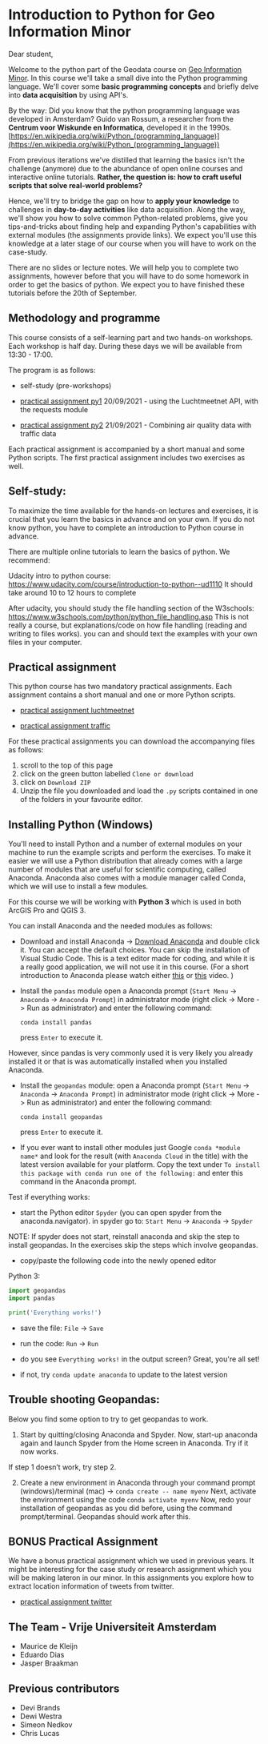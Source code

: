 # Introduction to Python for Geo Information Minor

Dear student,

Welcome to the python part of the Geodata course on [Geo Information Minor](http://www.nationalegiminor.nl). In this course we'll take a small dive into the Python programming language. We'll cover some **basic programming concepts** and briefly delve into **data acquisition** by using API's.

By the way: Did you know that the python programming language was developed in Amsterdam? Guido van Rossum, a researcher from the **Centrum voor Wiskunde en Informatica**, developed it in the 1990s. [https://en.wikipedia.org/wiki/Python_(programming_language)](https://en.wikipedia.org/wiki/Python_(programming_language))

From previous iterations we've distilled that learning the basics isn't the challenge (anymore) due to the abundance of open online courses and interactive online tutorials. **Rather, the question is: how to craft useful scripts that solve real-world problems?**

Hence, we'll try to bridge the gap on how to **apply your knowledge** to challenges in **day-to-day activities** like data acquisition. Along the way, we'll show you how to solve common Python-related problems, give you tips-and-tricks about finding help and expanding Python's capabilities with external modules (the assignments provide links). We expect you'll use this knowledge at a later stage of our course when you will have to work on the case-study. 

There are no slides or lecture notes. We will help you to complete two assignments, however before that you will have to do some homework in order to get the basics of python. We expect you to have finished these tutorials before the 20th of September. 

## Methodology and programme

This course consists of a self-learning part and two hands-on workshops. Each workshop is half day. During these days we will be available from 13:30 - 17:00. 

The program is as follows:

-   self-study (pre-workshops)

-   [practical assignment py1](https://github.com/SPINLab/GI_Minor_2020/tree/master/py1_LuchtmeetnetAPI) 20/09/2021 - using the Luchtmeetnet API, with the requests module
-   [practical assignment py2](https://github.com/SPINLab/GI_Minor_2020/tree/master/py2_Traffic) 21/09/2021 - Combining air quality data with traffic data

Each practical assignment is accompanied by a short manual and some Python scripts. The first practical assignment includes two exercises as well. 

## Self-study: 

To maximize the time available for the hands-on lectures and exercises, it is crucial that you learn the basics in advance and on your own. If you do not know python, you have to complete an introduction to Python course in advance.

There are multiple online tutorials to learn the basics of python. We recommend:

Udacity intro to python course: https://www.udacity.com/course/introduction-to-python--ud1110
It should take around 10 to 12 hours to complete

After udacity, you should study the file handling section of the W3schools: https://www.w3schools.com/python/python_file_handling.asp
This is not really a course, but explanations/code on how file handling (reading and writing to files works). you can and should text the examples with your own files in your computer.


## Practical assignment

This python course has two mandatory practical assignments. Each assignment contains a short manual and one or more Python scripts.

-   [practical assignment luchtmeetnet](https://github.com/SPINLab/GI_Minor_2020/tree/master/py1_LuchtmeetnetAPI)

-   [practical assignment traffic](https://github.com/SPINLab/GI_Minor_2020/tree/master/py2_Traffic)

For these practical assignments you can download the accompanying files as follows:

1. scroll to the top of this page
2. click on the green button labelled `Clone or download`
3. click on `Download ZIP`
4. Unzip the file you downloaded and load the `.py` scripts contained in one of the folders in your favourite editor.

## Installing Python (Windows)

You'll need to install Python and a number of external modules on your machine to run the example scripts and perform the exercises. To make it easier we will use a Python distribution that already comes with a large number of modules that are useful for scientific computing, called Anaconda. Anaconda also comes with a module manager called Conda, which we will use to install a few modules.

For this course we will be working with **Python 3** which is used in both ArcGIS Pro and QGIS 3.

You can install Anaconda and the needed modules as follows:

-   Download and install Anaconda -> [Download Anaconda](https://www.anaconda.com/download/) and double click it. You can accept the default choices. You can skip the installation of Visual Studio Code. This is a text editor made for coding, and while it is a really good application, we will not use it in this course. (For a short introduction to Anaconda please watch either [this](https://www.youtube.com/watch?v=zYNRqVimU3Q) or [this](https://www.youtube.com/watch?v=ou65T_mC8Z8) video. )

-   Install the `pandas` module open a Anaconda prompt (`Start Menu` -> `Anaconda` -> `Anaconda Prompt`) in administrator mode (right click -> More -> Run as administrator) and enter the following command:

    `conda install pandas`

    press `Enter` to execute it.

However, since pandas is very commonly used it is very likely you already installed it or that is was automatically installed when you installed Anaconda.

-   Install the `geopandas` module: open a Anaconda prompt (`Start Menu` -> `Anaconda` -> `Anaconda Prompt`) in administrator mode (right click -> More -> Run as administrator) and enter the following command:

    `conda install geopandas`

    press `Enter` to execute it.

-   If you ever want to install other modules just Google `conda *module name*` and look for the result (with `Anaconda Cloud` in the title) with the latest version available for your platform. Copy the text under `To install this package with conda run one of the following:` and enter this command in the Anaconda prompt.

Test if everything works:

-   start the Python editor `Spyder` (you can open spyder from the anaconda.navigator). in spyder go to: `Start Menu` -> `Anaconda` -> `Spyder`

NOTE: If spyder does not start, reinstall anaconda and skip the step to install geopandas. In the exercises skip the steps which involve geopandas.

-   copy/paste the following code into the newly opened editor

Python 3:

```python
import geopandas
import pandas

print('Everything works!')
```

-   save the file: `File` -> `Save`
-   run the code: `Run` -> `Run`
-   do you see `Everything works!` in the output screen? Great, you're all set!

-   if not, try `conda update anaconda` to update to the latest version  

## Trouble shooting Geopandas:

Below you find some option to try to get geopandas to work. 

1.	Start by quitting/closing Anaconda and Spyder.
Now, start-up anaconda again and launch Spyder from the Home screen in Anaconda. Try if it now works.

If step 1 doesn’t work, try step 2.

2.	Create a new environment in Anaconda through your command prompt (windows)/terminal (mac) 
-> `conda create -- name myenv`
Next, activate the environment using the code `conda activate myenv`
Now, redo your installation of geopandas as you did before, using the command prompt/terminal. 
Geopandas should work after this. 


## BONUS Practical Assignment
We have a bonus practical assignment which we used in previous years. It might be interesting for the case study or research assignment which you will be making lateron in our minor. In this assignments you explore how to extract location information of tweets from twitter.
-   [practical assignment twitter](https://github.com/SPINLab/GI_Minor_2020/tree/master/py3_TwitterAPI)


## The Team - Vrije Universiteit Amsterdam
-   Maurice de Kleijn
-   Eduardo Dias
-   Jasper Braakman

## Previous contributors
-	Devi Brands
-	Dewi Westra
-   Simeon Nedkov
-   Chris Lucas
